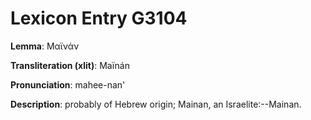 # Lexicon Entry G3104

**Lemma**: Μαϊνάν

**Transliteration (xlit)**: Maïnán

**Pronunciation**: mahee-nan'

**Description**:
probably of Hebrew origin; Mainan, an Israelite:--Mainan.
